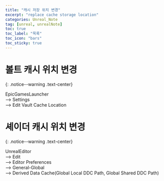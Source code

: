 ```yaml
---
title: "캐시 저장 위치 변경"
excerpt: "replace cache storage location"
categories: Unreal_Note
tag: [unreal, unrealNote]
toc: true
toc_label: "목록"
toc_icon: "bars"
toc_sticky: true
---
```


# 볼트 캐시 위치 변경
{: .notice--warning .text-center}

EpicGamesLauncher<br>
--> Settings<br>
--> Edit Vault Cache Location 

# 셰이더 캐시 위치 변경
{: .notice--warning .text-center}

UnrealEditor<br>
--> Edit<br>
--> Editor Preferences<br>
--> General-Global<br>
--> Derived Data Cache(Global Local DDC Path, Global Shared DDC Path)